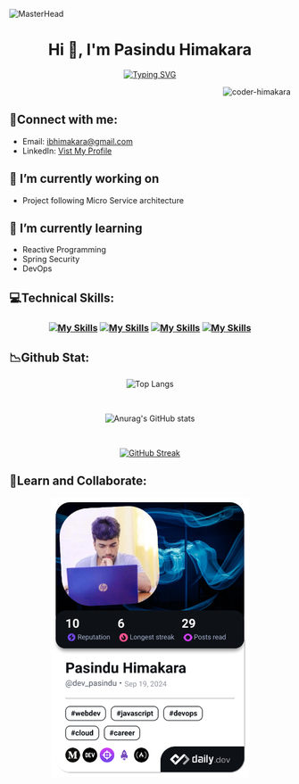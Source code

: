 ![MasterHead](https://user-images.githubusercontent.com/74038190/225813708-98b745f2-7d22-48cf-9150-083f1b00d6c9.gif)
<h1 align="center">Hi 👋, I'm Pasindu Himakara</h1>
<div align=center>
  
<a href="https://git.io/typing-svg"><img src="https://readme-typing-svg.demolab.com?font=Fira+Code&pause=1000&color=23F720&random=false&width=435&lines=I+am+a+tech+enthusiast.;Adept+at+Mastering+New+Concepts." alt="Typing SVG" /></a>
</div>
<p align="right"> <img src="https://komarev.com/ghpvc/?username=coder-himakara&label=Profile%20views&color=0e75b6&style=flat" alt="coder-himakara" /> </p>


## :calling:Connect with me:
- Email:  ibhimakara@gmail.com
- LinkedIn:  <a href="https://linkedin.com/in/pasindu-himakara-b44885285">Vist My Profile</a>

## 🔭 I’m currently working on 
- Project following Micro Service architecture

## 🌱 I’m currently learning 
- Reactive Programming
- Spring Security
- DevOps



## :computer:Technical Skills:
<h3 align=center>
  
[![My Skills](https://skillicons.dev/icons?i=js,html,css,bootstrap)](https://skillicons.dev)
[![My Skills](https://skillicons.dev/icons?i=java,c,php,cs,figma&theme=light)](https://skillicons.dev)
[![My Skills](https://skillicons.dev/icons?i=git,react,laravel,spring,mysql,postgres,mongodb,ps,postman)](https://skillicons.dev)
[![My Skills](https://skillicons.dev/icons?i=githubactions,docker,notion,discord,hibernate)](https://skillicons.dev)
</h3>


## :chart_with_downwards_trend:Github Stat:
<div align=center>
  
  ![Top Langs](https://github-readme-stats.vercel.app/api/top-langs/?username=Coder-himakara&langs_count=8&layout=compact&theme=highcontrast)
</div>
</br>
<div align=center>
  
![Anurag's GitHub stats](https://github-readme-stats.vercel.app/api?username=Coder-himakara&show_icons=true&theme=highcontrast)
  
</div>
</br>
<div align=center>
  
  [![GitHub Streak](https://streak-stats.demolab.com/?user=Coder-himakara&theme=highcontrast)](https://git.io/streak-stats)
</div>

## :bookmark_tabs:Learn and Collaborate:
<div align=center>  
  
  <a href="https://app.daily.dev/dev_pasindu"><img src="./devcard.png" width="356" alt="Pasindu Himakara's Dev Card"/></a>
  
</div>
